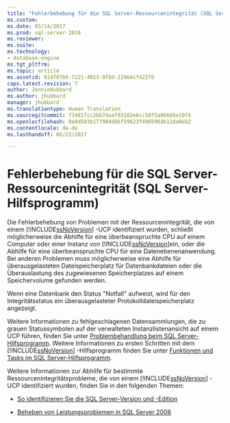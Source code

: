 ```yaml
---
title: "Fehlerbehebung für die SQL Server-Ressourcenintegrität (SQL Server-Hilfsprogramm) | Microsoft-Dokumentation"
ms.custom: 
ms.date: 03/14/2017
ms.prod: sql-server-2016
ms.reviewer: 
ms.suite: 
ms.technology:
- database-engine
ms.tgt_pltfrm: 
ms.topic: article
ms.assetid: 614f07b5-f221-4013-9f8d-22964cf42270
caps.latest.revision: 7
author: JennieHubbard
ms.author: jhubbard
manager: jhubbard
ms.translationtype: Human Translation
ms.sourcegitcommit: f3481fcc2bb74eaf93182e6cc58f5a06666e10f4
ms.openlocfilehash: 0a0d583b177984d86f59623f496596db12da0eb2
ms.contentlocale: de-de
ms.lasthandoff: 06/22/2017

---
```

# <a name="troubleshoot-sql-server-resource-health-sql-server-utility"></a>Fehlerbehebung für die SQL Server-Ressourcenintegrität (SQL Server-Hilfsprogramm)
  Die Fehlerbehebung von Problemen mit der Ressourcenintegrität, die von einem [!INCLUDE[ssNoVersion](../../includes/ssnoversion-md.md)] -UCP identifiziert wurden, schließt möglicherweise die Abhilfe für eine überbeanspruchte CPU auf einem Computer oder einer Instanz von [!INCLUDE[ssNoVersion](../../includes/ssnoversion-md.md)]ein, oder die Abhilfe für eine überbeanspruchte CPU für eine Datenebenenanwendung. Bei anderen Problemen muss möglicherweise eine Abhilfe für überausgelasteten Dateispeicherplatz für Datenbankdateien oder die Überauslastung des zugewiesenen Speicherplatzes auf einem Speichervolume gefunden werden.  
  
 Wenn eine Datenbank den Status "Notfall" aufweist, wird für den Integritätsstatus ein überausgelasteter Protokolldateispeicherplatz angezeigt.  
  
 Weitere Informationen zu fehlgeschlagenen Datensammlungen, die zu grauen Statussymbolen auf der verwalteten Instanzlistenansicht auf einem UCP führen, finden Sie unter [Problembehandlung beim SQL Server-Hilfsprogramm](http://msdn.microsoft.com/library/f5f47c2a-38ea-40f8-9767-9bc138d14453). Weitere Informationen zu ersten Schritten mit dem [!INCLUDE[ssNoVersion](../../includes/ssnoversion-md.md)] -Hilfsprogramm finden Sie unter [Funktionen und Tasks im SQL Server-Hilfsprogramm](../../relational-databases/manage/sql-server-utility-features-and-tasks.md).  
  
 Weitere Informationen zur Abhilfe für bestimmte Ressourcenintegritätsprobleme, die von einem [!INCLUDE[ssNoVersion](../../includes/ssnoversion-md.md)] -UCP identifiziert wurden, finden Sie in den folgenden Themen:  
  
-   [So identifizieren Sie die SQL Server-Version und -Edition](http://go.microsoft.com/fwlink/?LinkID=178504)  
  
-   [Beheben von Leistungsproblemen in SQL Server 2008](http://go.microsoft.com/fwlink/?LinkId=151354)  
  
  
